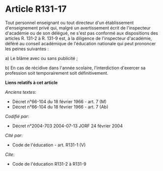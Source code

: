 # Article R131-17

Tout personnel enseignant ou tout directeur d'un établissement d'enseignement privé qui, malgré un avertissement écrit de
l'inspecteur d'académie ou de son délégué, ne s'est pas conformé aux dispositions des articles R. 131-2 à R. 131-9 est, à la
diligence de l'inspecteur d'académie, déféré au conseil académique de l'éducation nationale qui peut prononcer les peines
suivantes :

a) Le blâme avec ou sans publicité ;

b) En cas de récidive dans l'année scolaire, l'interdiction d'exercer sa profession soit temporairement soit définitivement.

**Liens relatifs à cet article**

_Anciens textes_:

  - Décret n°66-104 du 18 février 1966 - art. 7 (M)
  - Décret n°66-104 du 18 février 1966 - art. 7 (Ab)

_Codifié par_:

  - Décret n°2004-703 2004-07-13 JORF 24 février 2004

_Cité par_:

  - Code de l'éducation - art. R131-1 (V)

_Cite_:

  - Code de l'éducation R131-2 à R131-9
